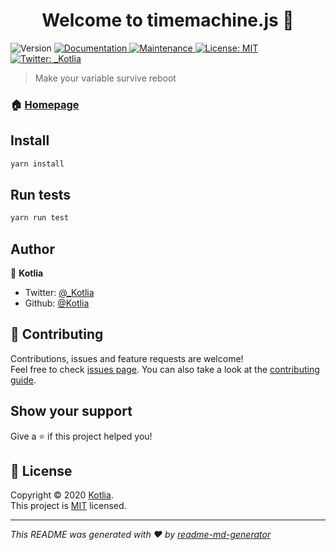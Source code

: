 <h1 align="center">Welcome to timemachine.js 👋</h1>
<p>
  <img alt="Version" src="https://img.shields.io/badge/version-1.0.0-blue.svg?cacheSeconds=2592000" />
  <a href="https://github.com/Kotlia/timemachine#readme" target="_blank">
    <img alt="Documentation" src="https://img.shields.io/badge/documentation-yes-brightgreen.svg" />
  </a>
  <a href="https://github.com/Kotlia/timemachine/graphs/commit-activity" target="_blank">
    <img alt="Maintenance" src="https://img.shields.io/badge/Maintained%3F-yes-green.svg" />
  </a>
  <a href="https://github.com/Kotlia/timemachine/blob/master/LICENSE" target="_blank">
    <img alt="License: MIT" src="https://img.shields.io/github/license/Kotlia/timemachine.js" />
  </a>
  <a href="https://twitter.com/_Kotlia" target="_blank">
    <img alt="Twitter: _Kotlia" src="https://img.shields.io/twitter/follow/_Kotlia.svg?style=social" />
  </a>
</p>

> Make your variable survive reboot

### 🏠 [Homepage](https://github.com/Kotlia/timemachine#readme)

## Install

```sh
yarn install
```

## Run tests

```sh
yarn run test
```

## Author

👤 **Kotlia**

* Twitter: [@\_Kotlia](https://twitter.com/\_Kotlia)
* Github: [@Kotlia](https://github.com/Kotlia)

## 🤝 Contributing

Contributions, issues and feature requests are welcome!<br />Feel free to check [issues page](https://github.com/Kotlia/timemachine/issues). You can also take a look at the [contributing guide](https://github.com/Kotlia/timemachine/blob/master/CONTRIBUTING.md).

## Show your support

Give a ⭐️ if this project helped you!

## 📝 License

Copyright © 2020 [Kotlia](https://github.com/Kotlia).<br />
This project is [MIT](https://github.com/Kotlia/timemachine/blob/master/LICENSE) licensed.

***
_This README was generated with ❤️ by [readme-md-generator](https://github.com/kefranabg/readme-md-generator)_
